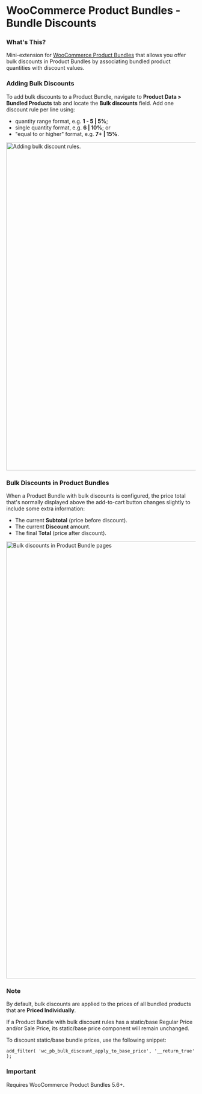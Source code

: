 # WooCommerce Product Bundles - Bundle Discounts

### What's This?

Mini-extension for [WooCommerce Product Bundles](https://woocommerce.com/products/product-bundles/) that allows you offer bulk discounts in Product Bundles by associating bundled product quantities with discount values.

### Adding Bulk Discounts

To add bulk discounts to a Product Bundle, navigate to **Product Data > Bundled Products** tab and locate the **Bulk discounts** field. Add one discount rule per line using:

* quantity range format, e.g. **1 - 5 | 5%**;
* single quantity format, e.g. **6 | 10%**; or
* "equal to or higher" format, e.g. **7+ | 15%**.

<img width="872" alt="Adding bulk discount rules." src="https://user-images.githubusercontent.com/1783726/32771261-da48d44e-c92a-11e7-8ec5-a504949e9287.png">

### Bulk Discounts in Product Bundles

When a Product Bundle with bulk discounts is configured, the price total that's normally displayed above the add-to-cart button changes slightly to include some extra information:

* The current **Subtotal** (price before discount).
* The current **Discount** amount.
* The final **Total** (price after discount).

<img width="1162" alt="Bulk discounts in Product Bundle pages" src="https://user-images.githubusercontent.com/1783726/32771731-58019596-c92c-11e7-8861-ad801c448d99.png">

### Note

By default, bulk discounts are applied to the prices of all bundled products that are **Priced Individually**.

If a Product Bundle with bulk discount rules has a static/base Regular Price and/or Sale Price, its static/base price component will remain unchanged.

To discount static/base bundle prices, use the following snippet:

`add_filter( 'wc_pb_bulk_discount_apply_to_base_price', '__return_true' );`

### Important

Requires WooCommerce Product Bundles 5.6+.

